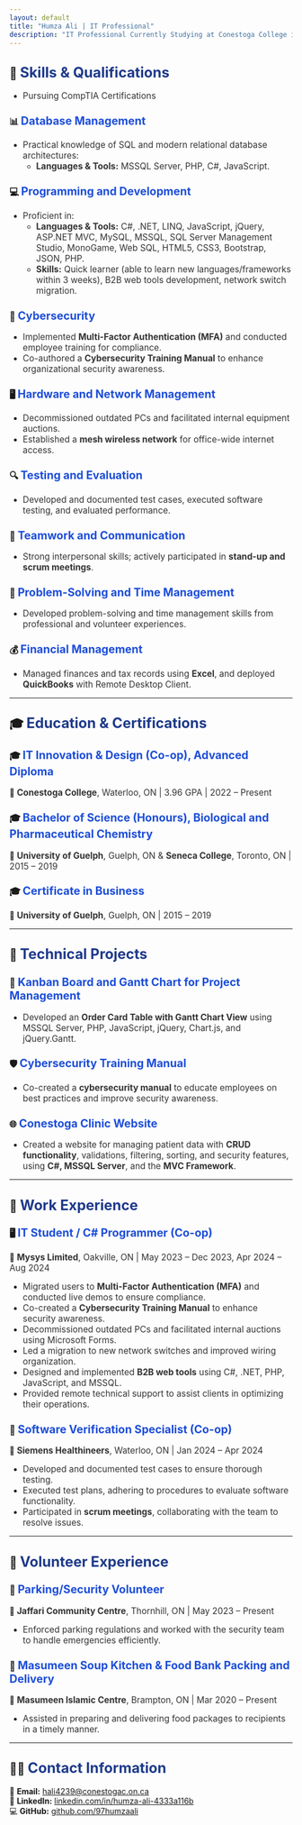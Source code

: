 ```yaml
---
layout: default
title: "Humza Ali | IT Professional"
description: "IT Professional Currently Studying at Conestoga College in IT Innovation & Design"
---
```


## 🚀 **<span style="color: #1E3A8A; font-size: 1.2em;">Skills & Qualifications</span>**
- <span style="color: #333; font-size: 1.1em;">Pursuing CompTIA Certifications</span>

### 📊 **<span style="color: #1D4ED8; font-size: 1.2em;">Database Management</span>**
- <span style="color: #333; font-size: 1.1em;">Practical knowledge of SQL and modern relational database architectures:</span>
  - <span style="color: #333; font-size: 1.1em;">**Languages & Tools:** MSSQL Server, PHP, C#, JavaScript.</span>

### 💻 **<span style="color: #1D4ED8; font-size: 1.2em;">Programming and Development</span>**
- <span style="color: #333; font-size: 1.1em;">Proficient in:</span>
  - <span style="color: #333; font-size: 1.1em;">**Languages & Tools:** C#, .NET, LINQ, JavaScript, jQuery, ASP.NET MVC, MySQL, MSSQL, SQL Server Management Studio, MonoGame, Web SQL, HTML5, CSS3, Bootstrap, JSON, PHP.</span>
  - <span style="color: #333; font-size: 1.1em;">**Skills:** Quick learner (able to learn new languages/frameworks within 3 weeks), B2B web tools development, network switch migration.</span>

### 🔐 **<span style="color: #1D4ED8; font-size: 1.2em;">Cybersecurity</span>**
- <span style="color: #333; font-size: 1.1em;">Implemented **Multi-Factor Authentication (MFA)** and conducted employee training for compliance.</span>
- <span style="color: #333; font-size: 1.1em;">Co-authored a **Cybersecurity Training Manual** to enhance organizational security awareness.</span>

### 🖥️ **<span style="color: #1D4ED8; font-size: 1.2em;">Hardware and Network Management</span>**
- <span style="color: #333; font-size: 1.1em;">Decommissioned outdated PCs and facilitated internal equipment auctions.</span>
- <span style="color: #333; font-size: 1.1em;">Established a **mesh wireless network** for office-wide internet access.</span>

### 🔍 **<span style="color: #1D4ED8; font-size: 1.2em;">Testing and Evaluation</span>**
- <span style="color: #333; font-size: 1.1em;">Developed and documented test cases, executed software testing, and evaluated performance.</span>

### 👥 **<span style="color: #1D4ED8; font-size: 1.2em;">Teamwork and Communication</span>**
- <span style="color: #333; font-size: 1.1em;">Strong interpersonal skills; actively participated in **stand-up and scrum meetings**.</span>

### 🧠 **<span style="color: #1D4ED8; font-size: 1.2em;">Problem-Solving and Time Management</span>**
- <span style="color: #333; font-size: 1.1em;">Developed problem-solving and time management skills from professional and volunteer experiences.</span>

### 💰 **<span style="color: #1D4ED8; font-size: 1.2em;">Financial Management</span>**
- <span style="color: #333; font-size: 1.1em;">Managed finances and tax records using **Excel**, and deployed **QuickBooks** with Remote Desktop Client.</span>

---

## 🎓 **<span style="color: #1E3A8A; font-size: 1.2em;">Education & Certifications</span>**

### 🎓 **<span style="color: #1D4ED8; font-size: 1.2em;">IT Innovation & Design (Co-op), Advanced Diploma</span>**  
📍 <span style="color: #333; font-size: 1.1em;">**Conestoga College**, Waterloo, ON | 3.96 GPA | 2022 – Present</span>

### 🎓 **<span style="color: #1D4ED8; font-size: 1.2em;">Bachelor of Science (Honours), Biological and Pharmaceutical Chemistry</span>**  
📍 <span style="color: #333; font-size: 1.1em;">**University of Guelph**, Guelph, ON & **Seneca College**, Toronto, ON | 2015 – 2019</span>

### 🎓 **<span style="color: #1D4ED8; font-size: 1.2em;">Certificate in Business</span>**  
📍 <span style="color: #333; font-size: 1.1em;">**University of Guelph**, Guelph, ON | 2015 – 2019</span>

---

## 🔨 **<span style="color: #1E3A8A; font-size: 1.2em;">Technical Projects</span>**

### 📝 **<span style="color: #1D4ED8; font-size: 1.2em;">Kanban Board and Gantt Chart for Project Management</span>**
- <span style="color: #333; font-size: 1.1em;">Developed an **Order Card Table with Gantt Chart View** using MSSQL Server, PHP, JavaScript, jQuery, Chart.js, and jQuery.Gantt.</span>

### 🛡️ **<span style="color: #1D4ED8; font-size: 1.2em;">Cybersecurity Training Manual</span>**
- <span style="color: #333; font-size: 1.1em;">Co-created a **cybersecurity manual** to educate employees on best practices and improve security awareness.</span>

### 🌐 **<span style="color: #1D4ED8; font-size: 1.2em;">Conestoga Clinic Website</span>**
- <span style="color: #333; font-size: 1.1em;">Created a website for managing patient data with **CRUD functionality**, validations, filtering, sorting, and security features, using **C#, MSSQL Server**, and the **MVC Framework**.</span>

---

## 💼 **<span style="color: #1E3A8A; font-size: 1.2em;">Work Experience</span>**

### 🖥️ **<span style="color: #1D4ED8; font-size: 1.2em;">IT Student / C# Programmer (Co-op)</span>**
📍 <span style="color: #333; font-size: 1.1em;">**Mysys Limited**, Oakville, ON | May 2023 – Dec 2023, Apr 2024 – Aug 2024</span>
- <span style="color: #333; font-size: 1.1em;">Migrated users to **Multi-Factor Authentication (MFA)** and conducted live demos to ensure compliance.</span>
- <span style="color: #333; font-size: 1.1em;">Co-created a **Cybersecurity Training Manual** to enhance security awareness.</span>
- <span style="color: #333; font-size: 1.1em;">Decommissioned outdated PCs and facilitated internal auctions using Microsoft Forms.</span>
- <span style="color: #333; font-size: 1.1em;">Led a migration to new network switches and improved wiring organization.</span>
- <span style="color: #333; font-size: 1.1em;">Designed and implemented **B2B web tools** using C#, .NET, PHP, JavaScript, and MSSQL.</span>
- <span style="color: #333; font-size: 1.1em;">Provided remote technical support to assist clients in optimizing their operations.</span>

### 🧪 **<span style="color: #1D4ED8; font-size: 1.2em;">Software Verification Specialist (Co-op)</span>**
📍 <span style="color: #333; font-size: 1.1em;">**Siemens Healthineers**, Waterloo, ON | Jan 2024 – Apr 2024</span>
- <span style="color: #333; font-size: 1.1em;">Developed and documented test cases to ensure thorough testing.</span>
- <span style="color: #333; font-size: 1.1em;">Executed test plans, adhering to procedures to evaluate software functionality.</span>
- <span style="color: #333; font-size: 1.1em;">Participated in **scrum meetings**, collaborating with the team to resolve issues.</span>

---

## 🙌 **<span style="color: #1E3A8A; font-size: 1.2em;">Volunteer Experience</span>**

### 🚗 **<span style="color: #1D4ED8; font-size: 1.2em;">Parking/Security Volunteer</span>**
📍 <span style="color: #333; font-size: 1.1em;">**Jaffari Community Centre**, Thornhill, ON | May 2023 – Present</span>
- <span style="color: #333; font-size: 1.1em;">Enforced parking regulations and worked with the security team to handle emergencies efficiently.</span>

### 🍲 **<span style="color: #1D4ED8; font-size: 1.2em;">Masumeen Soup Kitchen & Food Bank Packing and Delivery</span>**
📍 <span style="color: #333; font-size: 1.1em;">**Masumeen Islamic Centre**, Brampton, ON | Mar 2020 – Present</span>
- <span style="color: #333; font-size: 1.1em;">Assisted in preparing and delivering food packages to recipients in a timely manner.</span>

---

## 👨‍💼 **<span style="color: #1E3A8A; font-size: 1.2em;">Contact Information</span>**
📧 **Email:** [hali4239@conestogac.on.ca](mailto:hali4239@conestogac.on.ca)  
🔗 **LinkedIn:** [linkedin.com/in/humza-ali-4333a116b](https://www.linkedin.com/in/humza-ali-4333a116b/)  
💻 **GitHub:** [github.com/97humzaali](https://github.com/97humzaali)
